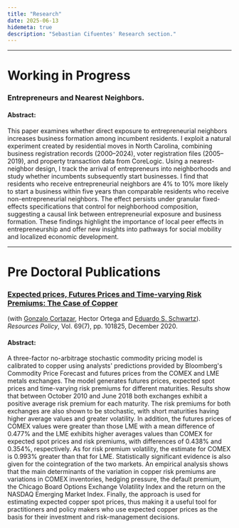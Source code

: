 ```yaml
---
title: "Research"
date: 2025-06-13
hidemeta: true
description: "Sebastian Cifuentes' Research section."
---
```


--- 
# Working in Progress

### Entrepreneurs and Nearest Neighbors.

#### Abstract: 
This paper examines whether direct exposure to entrepreneurial neighbors increases business formation among incumbent residents. I exploit a natural experiment created by residential moves in North Carolina, combining 
business registration records (2000–2024), voter registration files (2005–2019), and property transaction data from CoreLogic. Using a nearest-neighbor design, 
I track the arrival of entrepreneurs into neighborhoods and study whether incumbents subsequently start businesses. I find that residents who receive entrepreneurial neighbors are
4% to 10% more likely to start a business within five years than comparable residents who receive non-entrepreneurial neighbors. The effect persists under granular fixed-effects specifications that control 
for neighborhood composition, suggesting a causal link between entrepreneurial exposure and business formation. These findings highlight the importance of local peer effects in entrepreneurship and offer new insights 
into pathways for social mobility and localized economic development.

---

# Pre Doctoral Publications

### [Expected prices, Futures Prices and Time-varying Risk Premiums: The Case of Copper](https://www.sciencedirect.com/science/article/pii/S0301420720308576) 
(with [Gonzalo Cortazar](https://www.ing.uc.cl/academicos-e-investigadores/gonzalo-cortazar-sanz/), Hector Ortega and [Eduardo S. Schwartz](https://beedie.sfu.ca/tracs_v3/beedie_website_iframes/beedie_website_iframes/profile_page/EduardoSchwartz)). *Resources Policy*, Vol. 69(7), pp. 101825, December 2020.

#### Abstract: 
A three-factor no-arbitrage stochastic commodity pricing model is calibrated to copper using analysts' predictions provided by Bloomberg's Commodity Price Forecast and futures prices from the COMEX and LME metals exchanges. The model generates futures prices, expected spot prices and time-varying risk premiums for different maturities. Results show that between October 2010 and June 2018 both exchanges exhibit a positive average risk premium for each maturity. The risk premiums for both exchanges are also shown to be stochastic, with short maturities having higher average values and greater volatility. In addition, the futures prices of COMEX values were greater than those LME with a mean difference of 0.477% and the LME exhibits higher averages values than COMEX for expected spot prices and risk premiums, with differences of 0.438% and 0.354%, respectively. As for risk premium volatility, the estimate for COMEX is 0.993% greater than that for LME. Statistically significant evidence is also given for the cointegration of the two markets. An empirical analysis shows that the main determinants of the variation in copper risk premiums are variations in COMEX inventories, hedging pressure, the default premium, the Chicago Board Options Exchange Volatility Index and the return on the NASDAQ Emerging Market Index. Finally, the approach is used for estimating expected copper spot prices, thus making it a useful tool for practitioners and policy makers who use expected copper prices as the basis for their investment and risk-management decisions.

 
